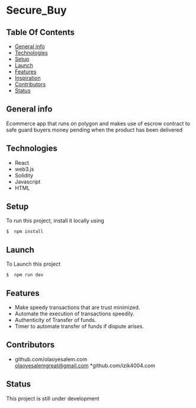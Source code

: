 # **Secure_Buy**

## **Table Of Contents**

* [General info](#general-info)
* [Technologies](#technologies)
* [Setup](#Setup)
* [Launch](#Launch)
* [Features](#features)
* [Inspiration](#inspiration)
* [Contributors](#contributors)
* [Status](#status)

## General info
Ecommerce app that runs on polygon and makes use of escrow contract to safe guard buyers money pending when the product has been delivered

## Technologies
* React
* web3.js
* Solidity
* Javascript
* HTML

## Setup 
To run this project, install it locally using
```
$  npm install

```

## Launch 
To Launch this project
```
$  npm run dev
```
## Features
* Make speedy transactions that are trust minimized.
* Automate the execution of transactions speedily.
* Authenticity of  Transfer of funds.
* Timer to automate transfer of funds if dispute arises.

## Contributors

* github.com/olaoyesalem.com
<br>  olaoyesalemgreat@gmail.com
*github.com/izik4004.com


## Status
This project is still under development




